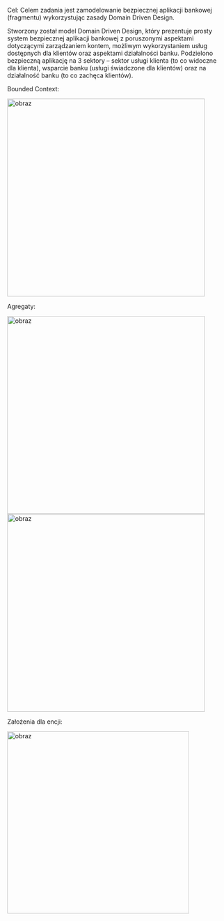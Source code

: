 Cel: Celem zadania jest zamodelowanie bezpiecznej aplikacji bankowej (fragmentu) wykorzystując zasady Domain Driven Design.

Stworzony został model Domain Driven Design, który prezentuje prosty system bezpiecznej aplikacji bankowej z poruszonymi aspektami dotyczącymi zarządzaniem kontem, możliwym wykorzystaniem usług dostępnych dla klientów oraz aspektami działalności banku. Podzielono bezpieczną aplikację na 3 sektory – sektor usługi klienta (to co widoczne dla klienta), wsparcie banku (usługi świadczone dla klientów) oraz na działalność banku (to co zachęca klientów). 

Bounded Context:
 
<img width="454" alt="obraz" src="https://github.com/PW-user/task1/assets/150120897/3761e408-ecd7-4e2d-8927-c527b890d6c5">

Agregaty:
 
<img width="454" alt="obraz" src="https://github.com/PW-user/task1/assets/150120897/a5c837d3-9c3c-4fdf-8174-ed5461db2fc5">

<img width="454" alt="obraz" src="https://github.com/PW-user/task1/assets/150120897/76d6208a-a3d3-44f7-836f-c8e39a2a6058">
 
Założenia dla encji:

<img width="418" alt="obraz" src="https://github.com/PW-user/task1/assets/150120897/ee8a7498-0438-4d08-b6fb-963f6a80aaaf">

